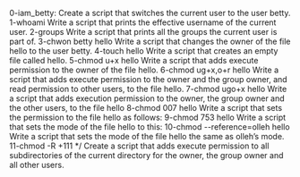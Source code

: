 0-iam_betty:	Create a script that switches the current user to the user betty.
1-whoami	Write a script that prints the effective username of the current user.
2-groups	Write a script that prints all the groups the current user is part of.
3-chwon betty hello	Write a script that changes the owner of the file hello to the user betty.
4-touch hello	Write a script that creates an empty file called hello.
5-chmod u+x hello	Write a script that adds execute permission to the owner of the file hello.
6-chmod ug+x,o+r hello	Write a script that adds execute permission to the owner and the group owner, and read permission to other users, to the file hello.
7-chmod ugo+x hello	Write a script that adds execution permission to the owner, the group owner and the other users, to the file hello
8-chmod 007 hello	Write a script that sets the permission to the file hello as follows:
9-chmod 753 hello	Write a script that sets the mode of the file hello to this:
10-chmod --reference=olleh hello	Write a script that sets the mode of the file hello the same as olleh’s mode.
11-chmod -R +111 */	Create a script that adds execute permission to all subdirectories of the current directory for the owner, the group owner and all other users.
